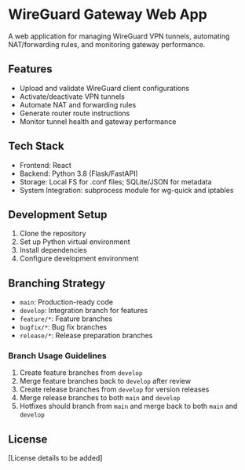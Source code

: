 # WireGuard Gateway Web App

A web application for managing WireGuard VPN tunnels, automating NAT/forwarding rules, and monitoring gateway performance.

## Features

- Upload and validate WireGuard client configurations
- Activate/deactivate VPN tunnels
- Automate NAT and forwarding rules
- Generate router route instructions
- Monitor tunnel health and gateway performance

## Tech Stack

- Frontend: React
- Backend: Python 3.8 (Flask/FastAPI)
- Storage: Local FS for .conf files; SQLite/JSON for metadata
- System Integration: subprocess module for wg-quick and iptables

## Development Setup

1. Clone the repository
2. Set up Python virtual environment
3. Install dependencies
4. Configure development environment

## Branching Strategy

- `main`: Production-ready code
- `develop`: Integration branch for features
- `feature/*`: Feature branches
- `bugfix/*`: Bug fix branches
- `release/*`: Release preparation branches

### Branch Usage Guidelines

1. Create feature branches from `develop`
2. Merge feature branches back to `develop` after review
3. Create release branches from `develop` for version releases
4. Merge release branches to both `main` and `develop`
5. Hotfixes should branch from `main` and merge back to both `main` and `develop`

## License

[License details to be added] 